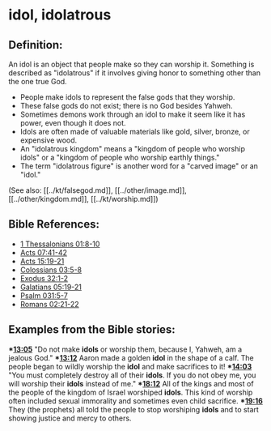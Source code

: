 # idol, idolatrous #

## Definition: ##

An idol is an object that people make so they can worship it. Something is described as "idolatrous" if it involves giving honor to something other than the one true God.

* People make idols to represent the false gods that they worship.
* These false gods do not exist; there is no God besides Yahweh.
* Sometimes demons work through an idol to make it seem like it has power, even though it does not.
* Idols are often made of valuable materials like gold, silver, bronze, or expensive wood.
* An "idolatrous kingdom" means a "kingdom of people who worship idols" or a "kingdom of people who worship earthly things."
* The term "idolatrous figure" is another word for a "carved image" or an "idol."

(See also: [[../kt/falsegod.md]], [[../other/image.md]], [[../other/kingdom.md]], [[../kt/worship.md]])

## Bible References: ##

* [1 Thessalonians 01:8-10](en/tn/1th/help/01/08)
* [Acts 07:41-42](en/tn/act/help/07/41)
* [Acts 15:19-21](en/tn/act/help/15/19)
* [Colossians 03:5-8](en/tn/col/help/03/05)
* [Exodus 32:1-2](en/tn/exo/help/32/01)
* [Galatians 05:19-21](en/tn/gal/help/05/19)
* [Psalm 031:5-7](en/tn/psa/help/31/05)
* [Romans 02:21-22](en/tn/rom/help/02/21)

## Examples from the Bible stories: ##

  __*[13:05](en/tn/obs/help/13/05)__ "Do not make __idols__ or worship them, because I, Yahweh, am a jealous God."
  __*[13:12](en/tn/obs/help/13/12)__ Aaron made a golden __idol__ in the shape of a calf. The people began to wildly worship the __idol__ and make sacrifices to it!
  __*[14:03](en/tn/obs/help/14/03)__ "You must completely destroy all of their __idols__. If you do not obey me, you will worship their __idols__ instead of me."
  __*[18:12](en/tn/obs/help/18/12)__ All of the kings and most of the people of the kingdom of Israel worshiped __idols__. This kind of worship often included sexual immorality and sometimes even child sacrifice.
  __*[19:16](en/tn/obs/help/19/16)__ They (the prophets) all told the people to stop worshiping __idols__ and to start showing justice and mercy to others.